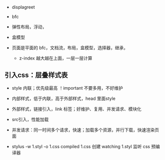
- displagreet
- bfc
- 弹性布局，浮动，
- 盒模型
- 页面是平面的
   bfc，文档流，布局，盒模型，选择器，继承，

   - z-index 越大越在上面，一层一层计算

## 引入css：层叠样式表
- style 内联；优先级最高 ！important 不要多用，不好维护
- 内部样式，低于内联，高于外部样式，head 里面style
- 外部样式，链接引入，link 标签；好维护、复用、并发请求、模块化
- src引入，性能加载

- 并发请求：同一时间多个请求，快速；加载多个资源，并行下载，快速渲染页面

- stylus -w 1.styl -o 1.css
  compiled 1.css 创建
  watching 1.styl 监听
  css 预编译器